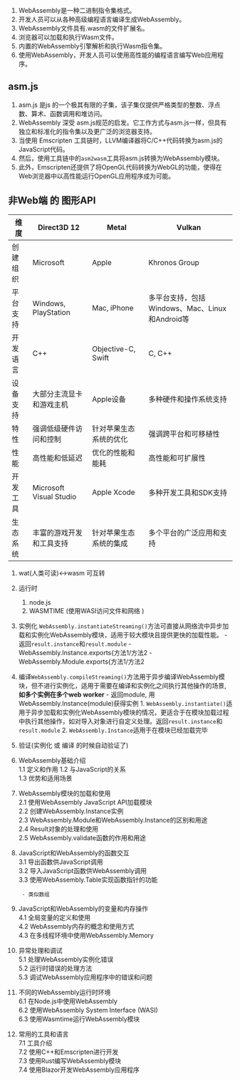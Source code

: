 1. WebAssembly是一种二进制指令集格式。
3. 开发人员可以从各种高级编程语言编译生成WebAssembly。
4. WebAssembly文件具有.wasm的文件扩展名。
5. 浏览器可以加载和执行Wasm文件。
6. 内置的WebAssembly引擎解析和执行Wasm指令集。
7. 使用WebAssembly，开发人员可以使用高性能的编程语言编写Web应用程序。

## asm.js
1. asm.js 是js 的一个极其有限的子集，该子集仅提供严格类型的整数、浮点数、算术、函数调用和堆访问。
2. WebAssembly 深受 asm.js规范的启发。它工作方式与asm.js一样，但具有独立和标准化的指令集以及更广泛的浏览器支持。
3. 当使用 Emscripten 工具链时，LLVM编译器将C/C++代码转换为asm.js的JavaScript代码。
4. 然后，使用工具链中的`asm2wasm`工具将asm.js转换为WebAssembly模块。
5. 此外，Emscripten还提供了将OpenGL代码转换为WebGL的功能，使得在Web浏览器中以高性能运行OpenGL应用程序成为可能。

## 非Web端 的 图形API

| 维度       | Direct3D 12 | Metal       | Vulkan      |
|------------|-------------|-------------|-------------|
| 创建组织   | Microsoft   | Apple       | Khronos Group |
| 平台支持   | Windows, PlayStation | Mac, iPhone | 多平台支持，包括Windows、Mac、Linux和Android等 |
| 开发语言   | C++         | Objective-C, Swift | C, C++      |
| 设备支持   | 大部分主流显卡和游戏主机 | Apple设备    | 多种硬件和操作系统支持 |
| 特性       | 强调低级硬件访问和控制 | 针对苹果生态系统的优化 | 强调跨平台和可移植性 |
| 性能       | 高性能和低延迟    | 优化的性能和能耗  | 高性能和可扩展性    |
| 开发工具   | Microsoft Visual Studio | Apple Xcode | 多种开发工具和SDK支持 |
| 生态系统     | 丰富的游戏开发和工具支持 | 针对苹果生态系统的集成 | 多个平台的广泛应用和支持 |

1. wat(人类可读)<->wasm 可互转
2. 运行时	
	1. node.js  
	2. WASMTIME (使用WASI访问文件和网络 )
3. 实例化 `WebAssembly.instantiateStreaming()`方法可直接从网络流中异步加载和实例化WebAssembly模块，适用于较大模块且提供更快的加载性能。
			- 返回`result.instance`和`result.module`
				- WebAssembly.Instance.exports{方法1/方法2
				- WebAssembly.Module.exports{方法1/方法2
1. 编译`WebAssembly.compileStreaming()`方法用于异步编译WebAssembly模块，但不进行实例化，适用于需要在编译和实例化之间执行其他操作的场景, **如多个实例在多个web worker**
			- 返回module, 用WebAssembly.Instance(module)获得实例
				1. `WebAssembly.instantiate()`适用于异步加载和实例化WebAssembly模块的情况，更适合于在模块加载过程中执行其他操作，如对导入对象进行自定义处理。返回`result.instance`和`result.module`
				2. `WebAssembly.Instance`适用于在模块已经加载完毕
2. 验证(实例化 或 编译 的时候自动验证了)


1. WebAssembly基础介绍  
    1.1 定义和作用 
    1.2 与JavaScript的关系  
    1.3 优势和适用场景
    
2. WebAssembly模块的加载和使用  
    2.1 使用WebAssembly JavaScript API加载模块  
    2.2 创建WebAssembly.Instance实例  
    2.3 WebAssembly.Module和WebAssembly.Instance的区别和用途  
    2.4 Result对象的处理和使用  
    2.5 WebAssembly.validate函数的作用和用途
    
3. JavaScript和WebAssembly的函数交互  
	3.1 导出函数供JavaScript调用  
    3.2 导入JavaScript函数供WebAssembly调用  
    3.3 使用WebAssembly.Table实现函数指针的功能
    
		- 类似数组
    
4. JavaScript和WebAssembly的变量和内存操作  
    4.1 全局变量的定义和使用  
    4.2 WebAssembly内存的概念和使用方式  
    4.3 在多线程环境中使用WebAssembly.Memory
    
5. 异常处理和调试  
    5.1 处理WebAssembly实例化错误  
    5.2 运行时错误的处理方法  
    5.3 调试WebAssembly应用程序中的错误和问题
    
6. 不同的WebAssembly运行时环境  
    6.1 在Node.js中使用WebAssembly  
    6.2 使用WebAssembly System Interface (WASI)  
    6.3 使用Wasmtime运行WebAssembly模块
    
7. 常用的工具和语言  
    7.1 工具介绍  
    7.2 使用C++和Emscripten进行开发  
    7.3 使用Rust编写WebAssembly模块  
    7.4 使用Blazor开发WebAssembly应用程序